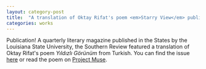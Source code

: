 ```yaml
---
layout: category-post
title:  "A translation of Oktay Rifat's poem <em>Starry View</em> published in <em>the Southern Review</em>"
categories: works
---
```


Publication! A quarterly literary magazine published in the States by the Louisiana State University, the Southern Review featured a translation of Oktay Rifat's poem _Yıldızlı Görünüm_ from Turkish. You can find the issue [here](https://thesouthernreview.org/issues/detail/Summer-2023/265/) or read the poem on [Project Muse](https://muse.jhu.edu/article/900977).
